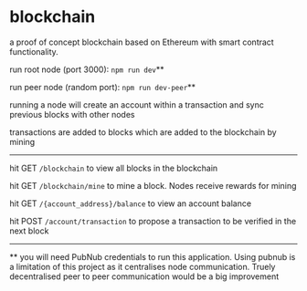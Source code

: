 # blockchain
a proof of concept blockchain based on Ethereum with smart contract functionality.

run root node (port 3000): `npm run dev`**

run peer node (random port): `npm run dev-peer`**

running a node will create an account within a transaction and sync previous blocks with other nodes

transactions are added to blocks which are added to the blockchain by mining

-----------------------------------------------------
hit  GET `/blockchain` to view all blocks in the blockchain

hit GET `/blockchain/mine` to mine a block. Nodes receive rewards for mining 

hit GET `/{account_address}/balance` to view an account balance

hit POST `/account/transaction` to propose a transaction to be verified in the next block

---------------------------------------------------------

** you will need PubNub credentials to run this application. Using pubnub is a limitation of this project as it centralises node communication. Truely decentralised peer to peer communication would be a big improvement
